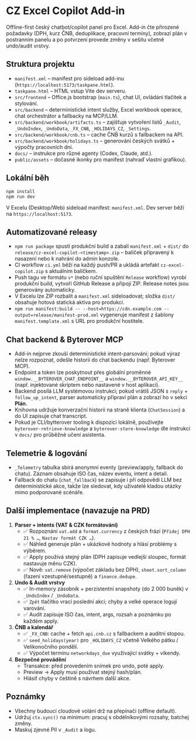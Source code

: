 # CZ Excel Copilot Add-in

Offline-first český chatbot/copilot panel pro Excel. Add-in čte přirozené požadavky (DPH, kurz ČNB, deduplikace, pracovní termíny), zobrazí plán v postranním panelu a po potvrzení provede změny v sešitu včetně undo/audit vrstvy.

## Struktura projektu

- `manifest.xml` – manifest pro sideload add-inu (`https://localhost:5173/taskpane.html`).
- `taskpane.html` – HTML vstup Vite dev serveru.
- `src/frontend` – Office.js bootstrap (`main.ts`), chat UI, ovládání tlačítek a stylování.
- `src/backend` – deterministické intent služby, Excel workbook operace, chat orchestrátor a fallbacky na MCP/LLM.
- `src/backend/workbook/artifacts.ts` – zajišťuje vytvoření listů `_Audit`, `_UndoIndex`, `_UndoData`, `_FX_CNB`, `_HOLIDAYS_CZ`, `_Settings`.
- `src/backend/workbook/cnb.ts` – cache ČNB kurzů s fallbackem na API.
- `src/backend/workbook/holidays.ts` – generování českých svátků + výpočty pracovních dní.
- `docs/` – instrukce pro různé agenty (Codex, Claude, atd.).
- `public/assets` – dočasné ikonky pro manifest (nahraď vlastní grafikou).

## Lokální běh

```
npm install
npm run dev
```

V Excelu (Desktop/Web) sideload manifest: `manifest.xml`. Dev server běží na `https://localhost:5173`.

## Automatizované releasy

- `npm run package` spustí produkční build a zabalí `manifest.xml` + `dist/` do `release/cz-excel-copilot-<timestamp>.zip` – balíček připravený k nasazení nebo k nahrání do admin konzole.
- CI workflow `ci.yml` běží na každý push/PR a ukládá artefakt `cz-excel-copilot.zip` s aktuálním balíčkem.
- Push tagu ve formátu `v*` (nebo ruční spuštění `Release` workflow) vyrobí produkční build, vytvoří GitHub Release a připojí ZIP. Release notes jsou generovány automaticky.
- V Excelu lze ZIP rozbalit a `manifest.xml` sideloadovat; složka `dist/` obsahuje hotová statická aktiva pro produkci.
- `npm run manifest:build -- --host=https://cdn.example.com --output=release/manifest-prod.xml` vygeneruje manifest z šablony `manifest.template.xml` s URL pro produkční hostitele.

## Chat backend & Byterover MCP

- Add-in nejprve zkouší deterministické intent-parsování; pokud výraz nelze rozpoznat, odešle historii do chat backendu (např. Byterover MCP).
- Endpoint a token lze poskytnout přes globální proměnné `window.__BYTEROVER_CHAT_ENDPOINT__` a `window.__BYTEROVER_API_KEY__` (např. injektované skriptem nebo nastavené v host aplikaci).
- Backend posílá LLM systémovou instrukci; pokud vrátíš JSON s `reply` + `follow_up_intent`, parser automaticky připraví plán a zobrazí ho v sekci **Plán**.
- Knihovna udržuje konverzační historii na straně klienta (`ChatSession`) a do UI zapisuje chat transcript.
- Pokud je CLI/bytterover tooling k dispozici lokálně, používejte `byterover-retrieve-knowledge` a `byterover-store-knowledge` dle instrukcí v `docs/` pro průběžné učení asistenta.

## Telemetrie & logování

- `_Telemetry` tabulka sbírá anonymní eventy (preview/apply, fallback do chatu). Záznam obsahuje ISO čas, název eventu, intent a detail.
- Fallback do chatu (`chat_fallback`) se zapisuje i při odpovědi LLM bez deterministické akce, takže lze sledovat, kdy uživatelé kladou otázky mimo podporované scénáře.

## Další implementace (navazuje na PRD)

1. **Parser + intents (VAT & CZK formátování)**
   - ✅ Rozpoznání `vat.add` a `format.currency` z českých frází (`Přidej DPH 21 % …`, `Nastav formát CZK …`).
   - ✅ Náhled generuje plán + ukázkové hodnoty a hlásí problémy s výběrem.
   - ✅ Apply používá stejný plán (DPH zapisuje vedlejší sloupec, formát nastavuje měnu CZK).
   - ✅ Nově: `vat.remove` (výpočet základu bez DPH), `sheet.sort_column` (řazení vzestupně/sestupně) a `finance.dedupe`.
2. **Undo & Audit vrstvy**
   - ✅ In-memory zásobník + perzistentní snapshoty (do 2 000 buněk) v `_UndoIndex` / `_UndoData`.
   - ✅ `Zpět` tlačítko vrací poslední akci; chyby a velké operace logují varování.
   - ✅ Audit zapisuje ISO čas, intent, args, rozsah a poznámku po každém apply.
3. **ČNB a kalendář**
   - ✅ `_FX_CNB`: cache + fetch `api.cnb.cz` s fallbackem a auditní stopou.
   - ✅ `seed_holidays(year)` pro `_HOLIDAYS_CZ` včetně Velkého pátku / Velikonočního pondělí.
   - ✅ Výpočet termínu `networkdays_due` využívající svátky + víkendy.
4. **Bezpečné provádění**
   - Transakce: před provedením snímek pro undo, poté apply.
   - Preview → Apply musí používat stejný hash/plán.
   - Hlásiť chyby v češtině s návrhem další akce.

## Poznámky

- Všechny budoucí cloudové volání drž na přepínači (offline default).
- Udržuj `ctx.sync()` na minimum: pracuj s obdélníkovými rozsahy, batchej změny.
- Maskuj zjevné PII v `_Audit` a logu.
